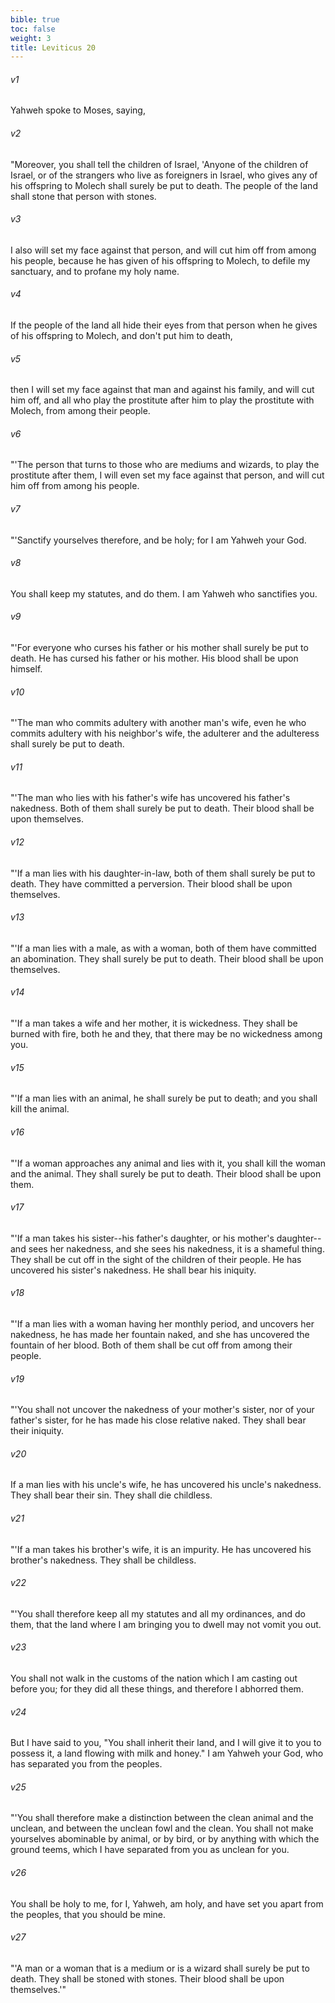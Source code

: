 ```yaml
---
bible: true
toc: false
weight: 3
title: Leviticus 20
---
```




###### v1 
Yahweh spoke to Moses, saying, 

###### v2 
"Moreover, you shall tell the children of Israel, 'Anyone of the children of Israel, or of the strangers who live as foreigners in Israel, who gives any of his offspring to Molech shall surely be put to death. The people of the land shall stone that person with stones. 

###### v3 
I also will set my face against that person, and will cut him off from among his people, because he has given of his offspring to Molech, to defile my sanctuary, and to profane my holy name. 

###### v4 
If the people of the land all hide their eyes from that person when he gives of his offspring to Molech, and don't put him to death, 

###### v5 
then I will set my face against that man and against his family, and will cut him off, and all who play the prostitute after him to play the prostitute with Molech, from among their people. 

###### v6 
"'The person that turns to those who are mediums and wizards, to play the prostitute after them, I will even set my face against that person, and will cut him off from among his people. 

###### v7 
"'Sanctify yourselves therefore, and be holy; for I am Yahweh your God. 

###### v8 
You shall keep my statutes, and do them. I am Yahweh who sanctifies you. 

###### v9 
"'For everyone who curses his father or his mother shall surely be put to death. He has cursed his father or his mother. His blood shall be upon himself. 

###### v10 
"'The man who commits adultery with another man's wife, even he who commits adultery with his neighbor's wife, the adulterer and the adulteress shall surely be put to death. 

###### v11 
"'The man who lies with his father's wife has uncovered his father's nakedness. Both of them shall surely be put to death. Their blood shall be upon themselves. 

###### v12 
"'If a man lies with his daughter-in-law, both of them shall surely be put to death. They have committed a perversion. Their blood shall be upon themselves. 

###### v13 
"'If a man lies with a male, as with a woman, both of them have committed an abomination. They shall surely be put to death. Their blood shall be upon themselves. 

###### v14 
"'If a man takes a wife and her mother, it is wickedness. They shall be burned with fire, both he and they, that there may be no wickedness among you. 

###### v15 
"'If a man lies with an animal, he shall surely be put to death; and you shall kill the animal. 

###### v16 
"'If a woman approaches any animal and lies with it, you shall kill the woman and the animal. They shall surely be put to death. Their blood shall be upon them. 

###### v17 
"'If a man takes his sister--his father's daughter, or his mother's daughter--and sees her nakedness, and she sees his nakedness, it is a shameful thing. They shall be cut off in the sight of the children of their people. He has uncovered his sister's nakedness. He shall bear his iniquity. 

###### v18 
"'If a man lies with a woman having her monthly period, and uncovers her nakedness, he has made her fountain naked, and she has uncovered the fountain of her blood. Both of them shall be cut off from among their people. 

###### v19 
"'You shall not uncover the nakedness of your mother's sister, nor of your father's sister, for he has made his close relative naked. They shall bear their iniquity. 

###### v20 
If a man lies with his uncle's wife, he has uncovered his uncle's nakedness. They shall bear their sin. They shall die childless. 

###### v21 
"'If a man takes his brother's wife, it is an impurity. He has uncovered his brother's nakedness. They shall be childless. 

###### v22 
"'You shall therefore keep all my statutes and all my ordinances, and do them, that the land where I am bringing you to dwell may not vomit you out. 

###### v23 
You shall not walk in the customs of the nation which I am casting out before you; for they did all these things, and therefore I abhorred them. 

###### v24 
But I have said to you, "You shall inherit their land, and I will give it to you to possess it, a land flowing with milk and honey." I am Yahweh your God, who has separated you from the peoples. 

###### v25 
"'You shall therefore make a distinction between the clean animal and the unclean, and between the unclean fowl and the clean. You shall not make yourselves abominable by animal, or by bird, or by anything with which the ground teems, which I have separated from you as unclean for you. 

###### v26 
You shall be holy to me, for I, Yahweh, am holy, and have set you apart from the peoples, that you should be mine. 

###### v27 
"'A man or a woman that is a medium or is a wizard shall surely be put to death. They shall be stoned with stones. Their blood shall be upon themselves.'"


